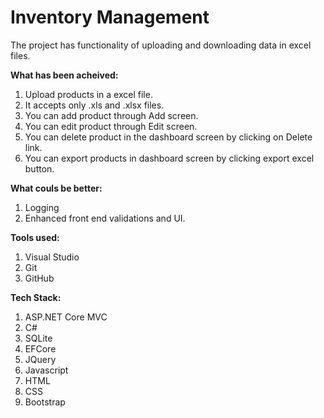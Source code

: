 # Inventory Management

The project has functionality of uploading and downloading data in excel files.

**What has been acheived:**
1. Upload products in a excel file.
2. It accepts only .xls and .xlsx files.
3. You can add product through Add screen.
4. You can edit product through Edit screen.
5. You can delete product in the dashboard screen by clicking on Delete link.
6. You can export products in dashboard screen by clicking export excel button.

**What couls be better:**
1. Logging
2. Enhanced front end validations and UI.

**Tools used:**
1. Visual Studio
2. Git
3. GitHub

**Tech Stack:**
1. ASP.NET Core MVC 
2. C#
3. SQLite
4. EFCore
5. JQuery
6. Javascript
7. HTML
8. CSS
9. Bootstrap
